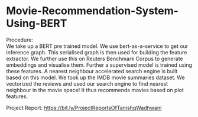 # Movie-Recommendation-System-Using-BERT

Procedure:<br>
We take up a BERT pre trained model. We use bert-as-a-service to get our inference graph. This serialised graph is then used for building the feature extractor. We further use this on Reuters Benchmark Corpus to generate embeddings and visualise them. Further a supervised model is trained using these features. A nearest neighbour accelerated search engine is built based on this model. We took up the IMDB movie summaries dataset. We vectorized the reviews and used our search engine to find nearest neighbour in the movie space! It thus recommends movies based on plot features.<br>

Project Report: https://bit.ly/ProjectReportsOfTanishqWadhwani
